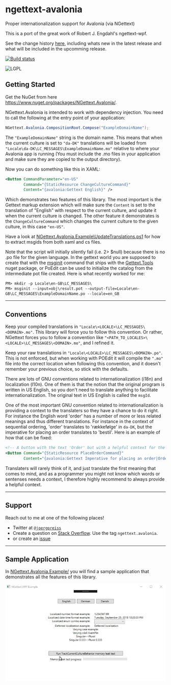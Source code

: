 # ngettext-avalonia
Proper internationalization support for Avalonia (via NGettext)

This is a port of the great work of Robert J. Engdahl's ngettext-wpf.

See the change history <a href="CHANGELOG.md">here</a>, including whats new in the latest release and what will be included in the upcomming release.

[![Build status](https://ci.appveyor.com/api/github/webhook?id=pav95lu9994kplbf?svg=true)](https://ci.appveyor.com/project/Slesa/ngettext-avalonia)

![LGPL](https://www.gnu.org/graphics/lgplv3-88x31.png)

## Getting Started
Get the NuGet from here <a href="https://www.nuget.org/packages/NGettext.Avalonia/">https://www.nuget.org/packages/NGettext.Avalonia/</a>.

NGettext.Avalonia is intended to work with dependency injection.  You need to call the following at the entry point of your application:

```c#
NGettext.Avalonia.CompositionRoot.Compose("ExampleDomainName");
```

The `"ExampleDomainName"` string is the domain name.  This means that when the current culture is set to `"da-DK"` translations will be loaded from `"Locale\da-DK\LC_MESSAGES\ExampleDomainName.mo"` relative to where your Avalonia app is running (You must include the .mo files in your application and make sure they are copied to the output directory).

Now you can do something like this in XAML:

```xml
<Button CommandParameter="en-US" 
        Command="{StaticResource ChangeCultureCommand}" 
        Content="{avalonia:Gettext English}" />
```
Which demonstrates two features of this library.  The most important is the Gettext markup extension which will make sure the `Content` is set to the translation of "English" with respect to the current culture, and update it when the current culture is changed.  The other feature it demonstrates is the `ChangeCultureCommand` which changes the current culture to the given culture, in this case `"en-US"`.

Have a look at <a href="NGettext.Avalonia.Example/UpdateTranslations.ps1">NGettext.Avalonia.Example\UpdateTranslations.ps1</a> for how to extract msgids from both xaml and cs files.  

Note that the script will initially silently fail (i.e. 2> $null) because there is no .po file for the given language.  In the gettext world you are supposed to create that with the <a href="https://www.gnu.org/software/gettext/manual/html_node/Creating.html">msginit</a> command that ships with the <a href="https://www.nuget.org/packages/Gettext.Tools/">Gettext.Tools</a> nuget package, or PoEdit can be used to initialize the catalog from the intermediate pot file created.  Here is what recently worked for me:

```
PM> mkdir -p Locale\en-GB\LC_MESSAGES\
PM> msginit --input=obj\result.pot --output-file=Locale\en-GB\LC_MESSAGES\ExampleDomainName.po --locale=en_GB
```

---

## Conventions
Keep your compiled translations in `"Locale\<LOCALE>\LC_MESSAGES\<DOMAIN>.mo"`.  This library will force you to follow this convention.  Or rather, NGettext forces you to follow a convention like `"<PATH_TO_LOCALES>\<LOCALE>\LC_MESSAGES\<DOMAIN>.mo"`, and I refined it.

Keep your raw translations in `"Locale\<LOCALE>\LC_MESSAGES\<DOMAIN>.po"`.  This is not enforced, but when working with POEdit it will compile the `".mo"` file into the correct location when following this convention, and it doesn't remember your previous choice, so stick with the defaults.

There are lots of GNU conventions related to internationalization (i18n) and localization (l10n).  One of them is that the notion that the original program is written in US English, so you don't need to translate anything to facilitate internationalization.  The original text in US English is called the `msgId`.

One of the most important GNU convention related to internationalization is providing a context to the translaters so they have a chance to do it right.  For instance the English word 'order' has a number of more or less related meanings and thus different translations.  For instance in the context of sequential ordering, 'order' translates to 'rækkefølge' in `da-DK`, but the imperative for placing an order translates to 'bestil'.  Here is an example of how that can be fixed:

```xml
<!-- A button with the text 'Order' but with a helpful context for the translators -->
<Button Command="{StaticResource PlaceOrderCommand}" 
        Content="{avalonia:Gettext Imperative for placing an order|Order}" />
```

Translaters will rarely think of it, and just translate the first meaning that comes to mind, and as a programmer you might not know which words or sentenses needs a context, I therefore highly recommend to always provide a helpful context.

---

## Support

Reach out to me at one of the following places!

- Twitter at <a href="https://twitter.com/joergpreiss" target="_blank">`@joergpreiss`</a>
- Create a question on <a href="https://stackoverflow.com/questions/ask?tags=ngettext.avalonia">Stack Overflow</a>.  Use the tag `ngettext.avalonia`.
- or create an <a href="https://github.com/slesa/ngettext-avalonia/issues">issue</a>

---

## Sample Application

In <a href="NGettext.Avalonia.Example/">NGettext.Avalonia.Example/</a> you will find a sample application that demonstrates all the features of this library.

![Demo](demo.gif)


